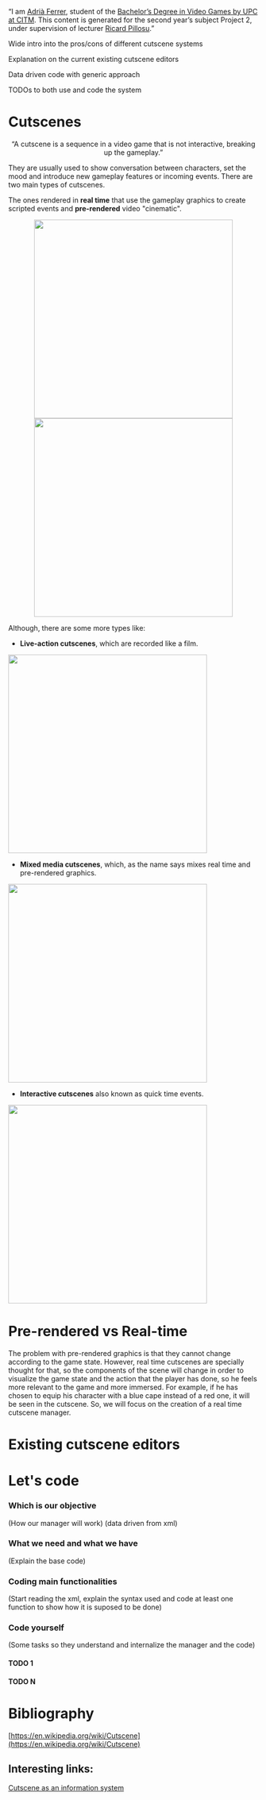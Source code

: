 “I am [Adrià Ferrer](www.linkedin.com/in/AdriaFerrerC), student of the
[Bachelor’s Degree in Video Games by UPC at CITM](https://www.citm.upc.edu/ing/estudis/graus-videojocs/).
This content is generated for the second year’s subject Project 2, under supervision of lecturer
[Ricard Pillosu](https://es.linkedin.com/in/ricardpillosu).”

Wide intro into the pros/cons of different cutscene systems

Explanation on the current existing cutscene editors

Data driven code with generic approach

TODOs to both use and code the system

# Cutscenes
<p align="center">
“A cutscene is a sequence in a video game that is not interactive, breaking up the gameplay.”
</p>

They are usually used to show conversation between characters, set the mood and introduce new gameplay features or incoming events.
There are two main types of cutscenes.

The ones rendered in **real time** that use the gameplay graphics to create scripted events and **pre-rendered** video "cinematic".
<p align="center"> 
<img src="https://j.gifs.com/Q0q4G7.gif" width="400">
<img src="https://i.ytimg.com/vi/FfQ2GCgCFQ8/maxresdefault.jpg" width="400">
</p>

Although, there are some more types like:

  - **Live-action cutscenes**, which are recorded like a film.
<p> 
<img src="https://i.ytimg.com/vi/dnC87rzStIo/maxresdefault.jpg" width="400">
</p>

  - **Mixed media cutscenes**, which, as the name says mixes real time and pre-rendered graphics.
<p> 
<img src="https://j.gifs.com/wm8W6m.gif" width="400">
</p>

  - **Interactive cutscenes** also known as quick time events.
<p> 
<img src="https://i.kinja-img.com/gawker-media/image/upload/s--UjIyKaTi--/c_fill,f_auto,fl_progressive,g_center,h_675,q_80,w_1200/18grs10k0sa5pjpg.jpg" width="400">
</p>

# Pre-rendered vs Real-time
The problem with pre-rendered graphics is that they cannot change according to the game state. However, real time cutscenes are specially thought for that, so the components of the scene will change in order to visualize the game state and the action that the player has done, so he feels more relevant to the game and more immersed. For example, if he has chosen to equip his character with a blue cape instead of a red one, it will be seen in the cutscene.
So, we will focus on the creation of a real time cutscene manager.

# Existing cutscene editors

# Let's code
### Which is our objective
(How our manager will work)
(data driven from xml)
### What we need and what we have
(Explain the base code)
### Coding main functionalities
(Start reading the xml, explain the syntax used and code at least one function to show how it is suposed to be done)
### Code yourself
(Some tasks so they understand and internalize the manager and the code)
#### TODO 1
#### TODO N

# Bibliography
[https://en.wikipedia.org/wiki/Cutscene](https://en.wikipedia.org/wiki/Cutscene)
## Interesting links:
[Cutscene as an information system](https://link.springer.com/chapter/10.1007/978-3-319-07626-3_62)
